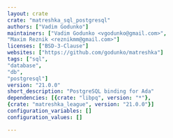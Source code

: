 ```yaml
---
layout: crate
crate: "matreshka_sql_postgresql"
authors: ["Vadim Godunko"]
maintainers: ["Vadim Godunko <vgodunko@gmail.com>",
"Maxim Reznik <reznikmm@gmail.com>"]
licenses: ["BSD-3-Clause"]
websites: ["https://github.com/godunko/matreshka"]
tags: ["sql",
"database",
"db",
"postgresql"]
version: "21.0.0"
short_description: "PostgreSQL binding for Ada"
dependencies: [{crate: "libpq", version: "*"},
{crate: "matreshka_league", version: "21.0.0"}]
configuration_variables: []
configuration_values: []

---
```



